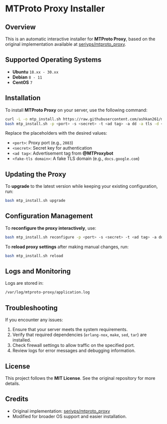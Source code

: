 # MTProto Proxy Installer

## Overview
This is an automatic interactive installer for **MTProto Proxy**, based on the original implementation available at [seriyps/mtproto_proxy](https://github.com/seriyps/mtproto_proxy).

## Supported Operating Systems
- **Ubuntu** `18.xx - 30.xx`
- **Debian** `8 - 11`
- **CentOS** `7`

## Installation
To install **MTProto Proxy** on your server, use the following command:

```sh
curl -L -o mtp_install.sh https://raw.githubusercontent.com/ashkan261/mtproto_proxy_installer/main/mtp_install.sh && 
bash mtp_install.sh -p <port> -s <secret> -t <ad tag> -a dd -a tls -d <fake-tls domain>
```

Replace the placeholders with the desired values:
- `<port>`: Proxy port (e.g., `2083`)
- `<secret>`: Secret key for authentication
- `<ad tag>`: Advertisement tag from **@MTProxybot**
- `<fake-tls domain>`: A fake TLS domain (e.g., `docs.google.com`)

## Updating the Proxy
To **upgrade** to the latest version while keeping your existing configuration, run:

```sh
bash mtp_install.sh upgrade
```

## Configuration Management
To **reconfigure the proxy interactively**, use:

```sh
bash mtp_install.sh reconfigure -p <port> -s <secret> -t <ad tag> -a dd -a tls -d <fake-tls domain>
```

To **reload proxy settings** after making manual changes, run:

```sh
bash mtp_install.sh reload
```

## Logs and Monitoring
Logs are stored in:

```sh
/var/log/mtproto-proxy/application.log
```

## Troubleshooting
If you encounter any issues:
1. Ensure that your server meets the system requirements.
2. Verify that required dependencies (`erlang-nox`, `make`, `sed`, `tar`) are installed.
3. Check firewall settings to allow traffic on the specified port.
4. Review logs for error messages and debugging information.

## License
This project follows the **MIT License**. See the original repository for more details.

## Credits
- Original implementation: [seriyps/mtproto_proxy](https://github.com/seriyps/mtproto_proxy)
- Modified for broader OS support and easier installation.
